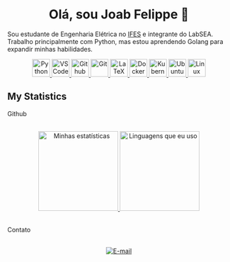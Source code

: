 <h1 align="center">
  <b>Olá, sou Joab Felippe 👋</b>
</h1>

Sou estudante de Engenharia Elétrica no [IFES](https://guarapari.ifes.edu.br) e integrante do LabSEA. Trabalho principalmente com Python, mas estou aprendendo Golang para expandir minhas habilidades.
<br>

<p>
<div align="center">
   <a href="https://www.python.org/">
                <img src="https://cdn.jsdelivr.net/gh/devicons/devicon/icons/python/python-original.svg" alt="Python" height="40" width="40" />
            </a>
            <a href="https://code.visualstudio.com/">
                <img src="https://cdn.jsdelivr.net/gh/devicons/devicon/icons/vscode/vscode-original.svg" alt="VSCode" height="40" width="40" />
            </a>
            <a href="https://github.com/">
                <img src="https://cdn.jsdelivr.net/gh/devicons/devicon/icons/github/github-original.svg" alt="Github" height="40" width="40" />
            </a>
            <a href="https://git-scm.com/">
                <img src="https://cdn.jsdelivr.net/gh/devicons/devicon/icons/git/git-original.svg" alt="Git" height="40" width="40" />
            </a>
            <a href="https://www.latex-project.org/">
                <img src="https://cdn.jsdelivr.net/gh/devicons/devicon/icons/latex/latex-original.svg" alt="LaTeX" height="40" width="40" />
            </a>
            <a href="https://www.docker.com/">
                <img src="https://cdn.jsdelivr.net/gh/devicons/devicon/icons/docker/docker-original.svg" alt="Docker" height="40" width="40" />
            </a>
            <a href="https://kubernetes.io/">
                <img src="https://cdn.jsdelivr.net/gh/devicons/devicon/icons/kubernetes/kubernetes-plain.svg" alt="Kubernetes" height="40" width="40" />
            </a>
            <a href="https://ubuntu.com/">
                <img src="https://cdn.jsdelivr.net/gh/devicons/devicon/icons/ubuntu/ubuntu-plain.svg" alt="Ubuntu" height="40" width="40" />
            </a>
            <a href="https://www.linux.org/">
                <img src="https://cdn.jsdelivr.net/gh/devicons/devicon/icons/linux/linux-original.svg" alt="Linux" height="40" width="40" />
            </a>
</div>

## My Statistics

<summary> Github </summary>
<br>
    <p align="center">
        <a href="https://github.com/JoabFelippx">
            <img alt="Minhas estatísticas" src="https://github-readme-stats.vercel.app/api?username=JoabFelippx&theme=vue-dark&show_icons=true&line_height=27&count_private=true" height="180em" />
        </a>
        <a href="https://github.com/JoabFelippx">
            <img alt="Linguagens que eu uso" src="https://github-readme-stats.vercel.app/api/top-langs/?username=JoabFelippx&layout=compact&theme=vue-dark&show_icons=true&line_height=27&count_private=true" height="180em"  />
        </a>
    </p>
<br>

<summary> Contato </summary>
<br>
    <p align="center">
        <a href="mailto:joabfelippe30@gmail.com">
            <img src="https://img.shields.io/badge/Gmail-D14836?style=for-the-badge&logo=gmail&logoColor=white" alt="E-mail"/>
        </a>
    </p>
<br>
